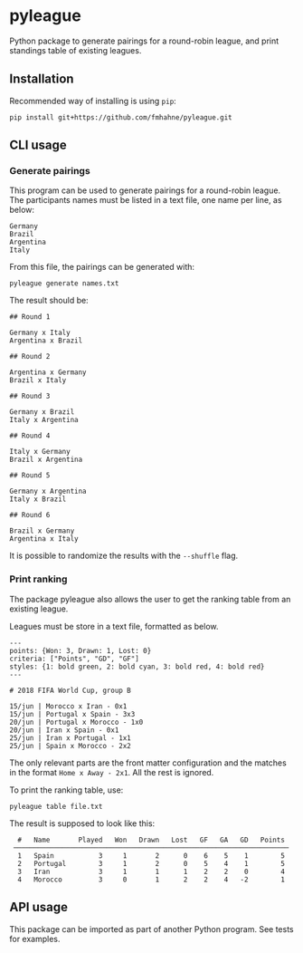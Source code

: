 # pyleague

Python package to generate pairings for a round-robin league, and print standings table of existing leagues.

## Installation

Recommended way of installing is using `pip`:

```
pip install git+https://github.com/fmhahne/pyleague.git
```

## CLI usage

### Generate pairings

This program can be used to generate pairings for a round-robin league.
The participants names must be listed in a text file, one name per line, as below:

```
Germany
Brazil
Argentina
Italy
```

From this file, the pairings can be generated with:

```
pyleague generate names.txt
```

The result should be:

```
## Round 1

Germany x Italy
Argentina x Brazil

## Round 2

Argentina x Germany
Brazil x Italy

## Round 3

Germany x Brazil
Italy x Argentina

## Round 4

Italy x Germany
Brazil x Argentina

## Round 5

Germany x Argentina
Italy x Brazil

## Round 6

Brazil x Germany
Argentina x Italy
```

It is possible to randomize the results with the `--shuffle` flag.

### Print ranking

The package pyleague also allows the user to get the ranking table from an existing league.

Leagues must be store in a text file, formatted as below.

```
---
points: {Won: 3, Drawn: 1, Lost: 0}
criteria: ["Points", "GD", "GF"]
styles: {1: bold green, 2: bold cyan, 3: bold red, 4: bold red}
---

# 2018 FIFA World Cup, group B

15/jun | Morocco x Iran - 0x1
15/jun | Portugal x Spain - 3x3
20/jun | Portugal x Morocco - 1x0
20/jun | Iran x Spain - 0x1
25/jun | Iran x Portugal - 1x1
25/jun | Spain x Morocco - 2x2
```

The only relevant parts are the front matter configuration and the matches in the format `Home x Away - 2x1`. All the rest is ignored.

To print the ranking table, use:

```
pyleague table file.txt
```

The result is supposed to look like this:
```
  #   Name       Played   Won   Drawn   Lost   GF   GA   GD   Points
 ────────────────────────────────────────────────────────────────────
  1   Spain           3     1       2      0    6    5    1        5
  2   Portugal        3     1       2      0    5    4    1        5
  3   Iran            3     1       1      1    2    2    0        4
  4   Morocco         3     0       1      2    2    4   -2        1
```

## API usage

This package can be imported as part of another Python program.
See tests for examples.
